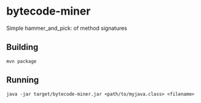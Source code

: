 # bytecode-miner
Simple hammer_and_pick: of method signatures

## Building

``` shell script
mvn package
```

## Running
```shell script
java -jar target/bytecode-miner.jar <path/to/myjava.class> <filename>
```
